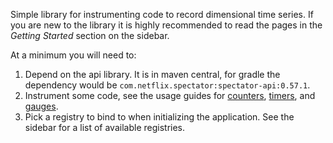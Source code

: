 Simple library for instrumenting code to record dimensional time series. If
you are new to the library it is highly recommended to read the pages in the
*Getting Started* section on the sidebar.

At a minimum you will need to:

1. Depend on the api library. It is in maven central, for gradle the dependency
   would be `com.netflix.spectator:spectator-api:0.57.1`.
2. Instrument some code, see the usage guides for [counters](intro/counter.md),
   [timers](intro/timer.md), and [gauges](intro/gauge.md).
3. Pick a registry to bind to when initializing the application. See the sidebar
   for a list of available registries.
